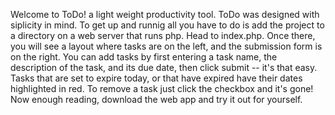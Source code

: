 Welcome to ToDo! a light weight productivity tool. ToDo was designed with siplicity in mind. To get up and runnig all you have to do is add the project to a directory on a web server that runs php. Head to index.php. Once there, you will see a layout where tasks are on the left, and the submission form is on the right. You can add tasks by first entering a task name, the description of the task, and its due date, then click submit -- it's that easy. Tasks that are set to expire today, or that have expired have their dates highlighted in red. To remove a task just click the checkbox and it's gone! Now enough reading, download the web app and try it out for yourself.
